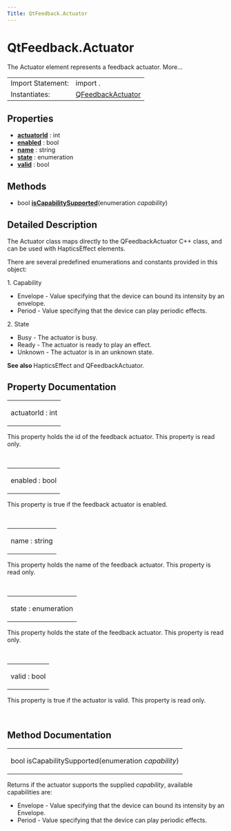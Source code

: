 ```yaml
---
Title: QtFeedback.Actuator
---
```


# QtFeedback.Actuator

<span class="subtitle"></span>
<!-- $$$Actuator-brief -->
<p>The Actuator element represents a feedback actuator. More...</p>
<!-- @@@Actuator -->
<table class="alignedsummary">
<tr><td class="memItemLeft rightAlign topAlign"> Import Statement:</td><td class="memItemRight bottomAlign"> import  .</td></tr><tr><td class="memItemLeft rightAlign topAlign"> Instantiates:</td><td class="memItemRight bottomAlign"> <a href="QtFeedback.actuator.md">QFeedbackActuator</td></tr></table><ul>
</ul>
<h2 id="properties">Properties</h2>
<ul>
<li class="fn"><b><b><a href="#actuatorId-prop">actuatorId</a></b></b> : int</li>
<li class="fn"><b><b><a href="#enabled-prop">enabled</a></b></b> : bool</li>
<li class="fn"><b><b><a href="#name-prop">name</a></b></b> : string</li>
<li class="fn"><b><b><a href="#state-prop">state</a></b></b> : enumeration</li>
<li class="fn"><b><b><a href="#valid-prop">valid</a></b></b> : bool</li>
</ul>
<h2 id="methods">Methods</h2>
<ul>
<li class="fn">bool <b><b><a href="#isCapabilitySupported-method">isCapabilitySupported</a></b></b>(enumeration <i>capability</i>)</li>
</ul>
<!-- $$$Actuator-description -->
<h2 id="details">Detailed Description</h2>
</p>
<p>The Actuator class maps directly to the QFeedbackActuator C++ class, and can be used with HapticsEffect elements.</p>
<p>There are several predefined enumerations and constants provided in this object:</p>
<p>1. Capability</p>
<ul>
<li>Envelope - Value specifying that the device can bound its intensity by an envelope.</li>
<li>Period - Value specifying that the device can play periodic effects.</li>
</ul>
<p>2. State</p>
<ul>
<li>Busy - The actuator is busy.</li>
<li>Ready - The actuator is ready to play an effect.</li>
<li>Unknown - The actuator is in an unknown state.</li>
</ul>
<p><b>See also </b>HapticsEffect and QFeedbackActuator.</p>
<!-- @@@Actuator -->
<h2>Property Documentation</h2>
<!-- $$$actuatorId -->
<table class="qmlname"><tr valign="top" id="actuatorId-prop"><td class="tblQmlPropNode"><p><span class="name">actuatorId</span> : <span class="type">int</span></p></td></tr></table><p>This property holds the id of the feedback actuator. This property is read only.</p>
<!-- @@@actuatorId -->
<br/>
<!-- $$$enabled -->
<table class="qmlname"><tr valign="top" id="enabled-prop"><td class="tblQmlPropNode"><p><span class="name">enabled</span> : <span class="type">bool</span></p></td></tr></table><p>This property is true if the feedback actuator is enabled.</p>
<!-- @@@enabled -->
<br/>
<!-- $$$name -->
<table class="qmlname"><tr valign="top" id="name-prop"><td class="tblQmlPropNode"><p><span class="name">name</span> : <span class="type">string</span></p></td></tr></table><p>This property holds the name of the feedback actuator. This property is read only.</p>
<!-- @@@name -->
<br/>
<!-- $$$state -->
<table class="qmlname"><tr valign="top" id="state-prop"><td class="tblQmlPropNode"><p><span class="name">state</span> : <span class="type">enumeration</span></p></td></tr></table><p>This property holds the state of the feedback actuator. This property is read only.</p>
<!-- @@@state -->
<br/>
<!-- $$$valid -->
<table class="qmlname"><tr valign="top" id="valid-prop"><td class="tblQmlPropNode"><p><span class="name">valid</span> : <span class="type">bool</span></p></td></tr></table><p>This property is true if the actuator is valid. This property is read only.</p>
<!-- @@@valid -->
<br/>
<h2>Method Documentation</h2>
<!-- $$$isCapabilitySupported -->
<table class="qmlname"><tr valign="top" id="isCapabilitySupported-method"><td class="tblQmlFuncNode"><p><span class="type">bool</span> <span class="name">isCapabilitySupported</span>(<span class="type">enumeration</span><i> capability</i>)</p></td></tr></table><p>Returns if the actuator supports the supplied <i>capability</i>, available capabilities are:</p>
<ul>
<li>Envelope - Value specifying that the device can bound its intensity by an Envelope.</li>
<li>Period - Value specifying that the device can play periodic effects.</li>
</ul>
<!-- @@@isCapabilitySupported -->

